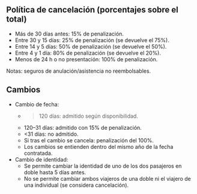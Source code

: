 ## Política de cancelación (porcentajes sobre el total)
- Más de 30 días antes: 15% de penalización.
- Entre 30 y 15 días: 25% de penalización (se devuelve el 75%).
- Entre 14 y 5 días: 50% de penalización (se devuelve el 50%).
- Entre 4 y 1 día: 80% de penalización (se devuelve el 20%).
- Menos de 24 h o no presentación: 100% de penalización.

Notas: seguros de anulación/asistencia no reembolsables.

## Cambios
- Cambio de fecha: 
  - >120 días: admitido según disponibilidad.
  - 120–31 días: admitido con 15% de penalización.
  - <31 días: no admitido.
  - Si tras el cambio se cancela: penalización del 100%.
  - Los cambios se entienden dentro del mismo año de la fecha contratada.
- Cambio de identidad:
  - Se permite cambiar la identidad de uno de los dos pasajeros en doble hasta 5 días antes.
  - No se permite cambiar ambos viajeros de una doble ni el viajero de una individual (se considera cancelación).
